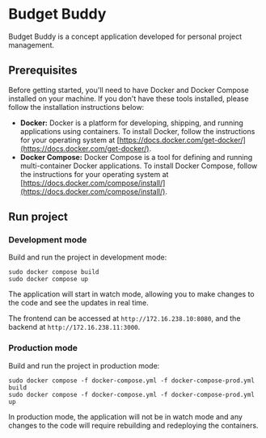 # Budget Buddy
Budget Buddy is a concept application developed for personal project management.

## Prerequisites
Before getting started, you'll need to have Docker and Docker Compose installed on your machine. If you don't have these tools installed, please follow the installation instructions below:

- **Docker:** Docker is a platform for developing, shipping, and running applications using containers. To install Docker, follow the instructions for your operating system at [https://docs.docker.com/get-docker/](https://docs.docker.com/get-docker/).
- **Docker Compose:** Docker Compose is a tool for defining and running multi-container Docker applications. To install Docker Compose, follow the instructions for your operating system at [https://docs.docker.com/compose/install/](https://docs.docker.com/compose/install/).

## Run project
### Development mode
Build and run the project in development mode:
```
sudo docker compose build
sudo docker compose up
```

The application will start in watch mode, allowing you to make changes to the code and see the updates in real time. 

The frontend can be accessed at `http://172.16.238.10:8080`, and the backend at `http://172.16.238.11:3000`.

### Production mode

Build and run the project in production mode:
```
sudo docker compose -f docker-compose.yml -f docker-compose-prod.yml build
sudo docker compose -f docker-compose.yml -f docker-compose-prod.yml up
```
In production mode, the application will not be in watch mode and any changes to the code will require rebuilding and redeploying the containers.